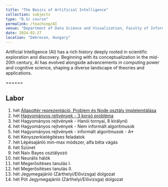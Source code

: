 ```yaml
---
title: "The Basics of Artificial Intelligence"
collection: subjects
type: "B.Sc course"
permalink: /teaching/AI
venue: "Department of Data Science and Visualization, Faculty of Informatics, University of Debrecen"
date: 2024-02-27
location: "Debrecen, Hungary"
---
```


Artificial Intelligence (AI) has a rich history deeply rooted in scientific exploration and discovery. Beginning with its conceptualization in the mid-20th century, AI has evolved alongside advancements in computing power and cognitive science, shaping a diverse landscape of theories and applications.

======

## Labor

1. hét	[Állapottér reprezentáció, Problem és Node osztály implelemtálása](../materials/AI/lesson_1)
2. hét  [Hagyományos rejtvények - 3 korsó probléma](../materials/AI/lesson_2)
3. hét	Hagyományos rejtvények - Hanói tornyai, 8 királynő
4. hét	Hagyományos rejtvények - Nem informált algoritmusok
5. hét	Hagyományos rejtvények - informált algoritmusok - A*
6. hét	Kényszerkielégítéses feladatok
7. hét	Lépésajánló min-max módszer, alfa béta vágás
8. hét	Szünet
9. hét	Naiv Bayes osztályozó
10. hét	Neurális hálók
11. hét	Megerősítéses tanulás I.
12. hét	Megerősítéses tanulás II.
13. hét	Jegymegajánló (Zárthelyi/Elővizsga) dolgozat
14. hét	Pót Jegymegajánló (Zárthelyi/Elővizsga) dolgozat